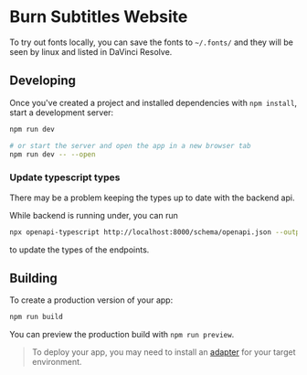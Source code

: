 # Burn Subtitles Website

To try out fonts locally, you can save the fonts to `~/.fonts/` and they will be seen by linux and listed in DaVinci Resolve.


## Developing

Once you've created a project and installed dependencies with `npm install`, start a development server:

```sh
npm run dev

# or start the server and open the app in a new browser tab
npm run dev -- --open
```

### Update typescript types

There may be a problem keeping the types up to date with the backend api.

While backend is running under, you can run

```sh
npx openapi-typescript http://localhost:8000/schema/openapi.json --output src/lib/types/api.ts
```

to update the types of the endpoints.

## Building

To create a production version of your app:

```sh
npm run build
```

You can preview the production build with `npm run preview`.

> To deploy your app, you may need to install an [adapter](https://svelte.dev/docs/kit/adapters) for your target environment.
